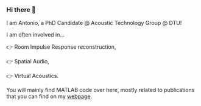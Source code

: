 ### Hi there 👋

I am Antonio, a PhD Candidate @ Acoustic Technology Group @ DTU!

I am often involved in...

  :point_right: Room Impulse Response reconstruction,

  :point_right: Spatial Audio,

  :point_right: Virtual Acoustics.

You will mainly find MATLAB code over here, mostly related to publications that you can find on my [webpage](https://orbit.dtu.dk/en/persons/antonio-andr%C3%A9s-figueroa-dur%C3%A1n).
